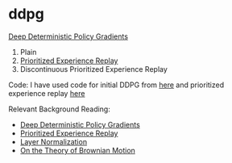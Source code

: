 # ddpg
[Deep Deterministic Policy Gradients](https://arxiv.org/abs/1509.02971)
1) Plain
2) [Prioritized Experience Replay](https://arxiv.org/abs/1511.05952)
3) Discontinuous Prioritized Experience Replay

Code:
I have used code for initial DDPG from [here](https://github.com/ctmakro/gymnastics) and prioritized experience replay [here](https://github.com/Damcy/prioritized-experience-replay)

Relevant Background Reading:
* [Deep Deterministic Policy Gradients](https://arxiv.org/abs/1509.02971)
* [Prioritized Experience Replay](https://arxiv.org/abs/1511.05952)
* [Layer Normalization](https://arxiv.org/abs/1607.06450)
* [On the Theory of Brownian Motion](https://journals.aps.org/pr/abstract/10.1103/PhysRev.36.823)
